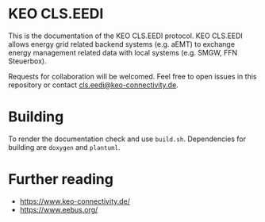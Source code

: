 # KEO CLS.EEDI

This is the documentation of the KEO CLS.EEDI protocol. KEO CLS.EEDI allows energy grid related backend systems (e.g. aEMT) to exchange energy management related data with local systems (e.g. SMGW, FFN Steuerbox).

Requests for collaboration will be welcomed. Feel free to open issues in this repository or contact cls.eedi@keo-connectivity.de.

# Building

To render the documentation check and use `build.sh`. Dependencies for building are `doxygen` and `plantuml`.

# Further reading
* https://www.keo-connectivity.de/
* https://www.eebus.org/
